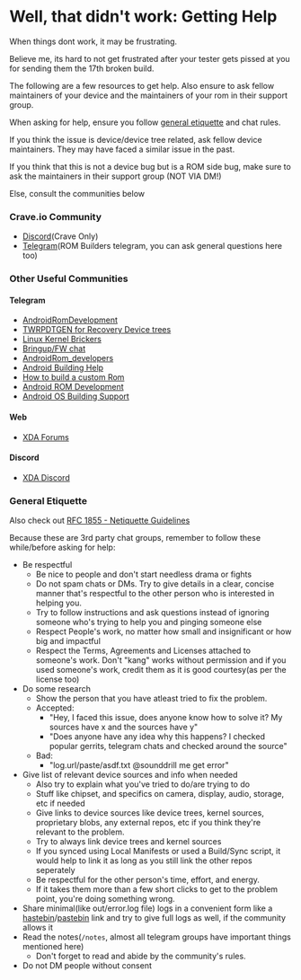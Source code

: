 # Well, that didn't work: Getting Help

When things dont work, it may be frustrating. 

Believe me, its hard to not get frustrated after your tester gets pissed at you for sending them the 17th broken build.

The following are a few resources to get help. Also ensure to ask fellow maintainers of your device and the maintainers of your rom in their support group.

When asking for help, ensure you follow [general etiquette](#general-etiquette) and chat rules.

If you think the issue is device/device tree related, ask fellow device maintainers. They may have faced a similar issue in the past.

If you think that this is not a device bug but is a ROM side bug, make sure to ask the maintainers in their support group (NOT VIA DM!)

Else, consult the communities below

### Crave.io Community
- [Discord](https://discord.crave.io)(Crave Only)
- [Telegram](https://t.me/ROM_builders)(ROM Builders telegram, you can ask general questions here too)

### Other Useful Communities

#### Telegram
- [AndroidRomDevelopment](https://t.me/alaskalinuxuser_romdevelopment)
- [TWRPDTGEN for Recovery Device trees](https://t.me/twrpdtgen_group)
- [Linux Kernel Brickers](https://t.me/LinuxKernelNewbies)
- [Bringup/FW chat](https://t.me/androidbringup)
- [AndroidRom_developers](https://t.me/bestandroiddevs)
- [Android Building Help](https://t.me/AndroidBuildersHelp)
- [How to build a custom Rom](https://t.me/build_a_custom_rom)
- [Android ROM Development](https://t.me/androidromdev)
- [Android OS Building Support](https://t.me/android_builders_help)

#### Web
- [XDA Forums](https://xdaforums.com)

#### Discord
- [XDA Discord](https://discord.com/invite/e4v8qtkcBw)

### General Etiquette
Also check out [RFC 1855 - Netiquette Guidelines](https://datatracker.ietf.org/doc/html/rfc1855)

Because these are 3rd party chat groups, remember to follow these while/before asking for help:
- Be respectful
  - Be nice to people and don't start needless drama or fights
  - Do not spam chats or DMs. Try to give details in a clear, concise manner that's respectful to the other person who is interested in helping you. 
  - Try to follow instructions and ask questions instead of ignoring someone who's trying to help you and pinging someone else
  - Respect People's work, no matter how small and insignificant or how big and impactful
  - Respect the Terms, Agreements and Licenses attached to someone's work. Don't "kang" works without permission and if you used someone's work, credit them as it is good courtesy(as per the license too)
- Do some research
  - Show the person that you have atleast tried to fix the problem.
  - Accepted:
    - "Hey, I faced this issue, does anyone know how to solve it? My sources have x and the sources have y"
    - "Does anyone have any idea why this happens? I checked popular gerrits, telegram chats and checked around the source"
  - Bad:
    - "log.url/paste/asdf.txt @sounddrill me get error"
- Give list of relevant device sources and info when needed
  - Also try to explain what you've tried to do/are trying to do
  - Stuff like chipset, and specifics on camera, display, audio, storage, etc if needed
  - Give links to device sources like device trees, kernel sources, proprietary blobs, any external repos, etc if you think they're relevant to the problem.
  - Try to always link device trees and kernel sources
  - If you synced using Local Manifests or used a Build/Sync script, it would help to link it as long as you still link the other repos seperately
  - Be respectful for the other person's time, effort, and energy.
  - If it takes them more than a few short clicks to get to the problem point, you're doing something wrong. 
- Share minimal(like out/error.log file) logs in a convenient form like a [hastebin](https://hastebin.skyra.pw/)/[pastebin](https://pastebin.com/) link and try to give full logs as well, if the community allows it
- Read the notes(`/notes`, almost all telegram groups have important things mentioned here)
  - Don't forget to read and abide by the community's rules.
- Do not DM people without consent
